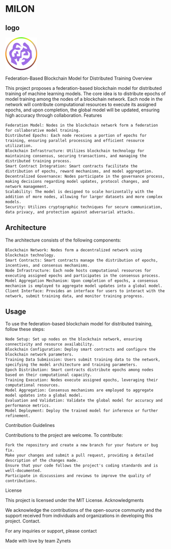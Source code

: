 <h1>MILON</h1> 
<h2>logo</h2>
<div align="left">
    <img src="imgg.png" alt="logo (1)" width="100"/>
</div>

Federation-Based Blockchain Model for Distributed Training
Overview

This project proposes a federation-based blockchain model for distributed training of machine learning models. The core idea is to distribute epochs of model training among the nodes of a blockchain network. Each node in the network will contribute computational resources to execute its assigned epochs, and upon completion, the global model will be updated, ensuring high accuracy through collaboration.
Features

    Federation Model: Nodes in the blockchain network form a federation for collaborative model training.
    Distributed Epochs: Each node receives a portion of epochs for training, ensuring parallel processing and efficient resource utilization.
    Blockchain Infrastructure: Utilizes blockchain technology for maintaining consensus, securing transactions, and managing the distributed training process.
    Smart Contract Integration: Smart contracts facilitate the distribution of epochs, reward mechanisms, and model aggregation.
    Decentralized Governance: Nodes participate in the governance process, making decisions regarding model updates, protocol changes, and network management.
    Scalability: The model is designed to scale horizontally with the addition of more nodes, allowing for larger datasets and more complex models.
    Security: Utilizes cryptographic techniques for secure communication, data privacy, and protection against adversarial attacks.

<h2>Architecture</h2>

The architecture consists of the following components:

    Blockchain Network: Nodes form a decentralized network using blockchain technology.
    Smart Contracts: Smart contracts manage the distribution of epochs, incentives, and consensus mechanisms.
    Node Infrastructure: Each node hosts computational resources for executing assigned epochs and participates in the consensus process.
    Model Aggregation Mechanism: Upon completion of epochs, a consensus mechanism is employed to aggregate model updates into a global model.
    Client Interface: Provides an interface for users to interact with the network, submit training data, and monitor training progress.

<h2>Usage</h2>

To use the federation-based blockchain model for distributed training, follow these steps:

    Node Setup: Set up nodes on the blockchain network, ensuring connectivity and resource availability.
    Blockchain Configuration: Deploy smart contracts and configure the blockchain network parameters.
    Training Data Submission: Users submit training data to the network, specifying the model architecture and training parameters.
    Epoch Distribution: Smart contracts distribute epochs among nodes based on their computational capacity.
    Training Execution: Nodes execute assigned epochs, leveraging their computational resources.
    Model Aggregation: Consensus mechanisms are employed to aggregate model updates into a global model.
    Evaluation and Validation: Validate the global model for accuracy and performance metrics.
    Model Deployment: Deploy the trained model for inference or further refinement.

Contribution Guidelines

Contributions to the project are welcome. To contribute:

    Fork the repository and create a new branch for your feature or bug fix.
    Make your changes and submit a pull request, providing a detailed description of the changes made.
    Ensure that your code follows the project's coding standards and is well-documented.
    Participate in discussions and reviews to improve the quality of contributions.

License

This project is licensed under the MIT License.
Acknowledgments

We acknowledge the contributions of the open-source community and the support received from individuals and organizations in developing this project.
Contact.

For any inquiries or support, please contact 

<p>Made with love by team Zynets</p>
